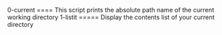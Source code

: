 0-current ==== This script prints the absolute path name of the current working directory
1-listit ===== Display the contents list of your current directory
